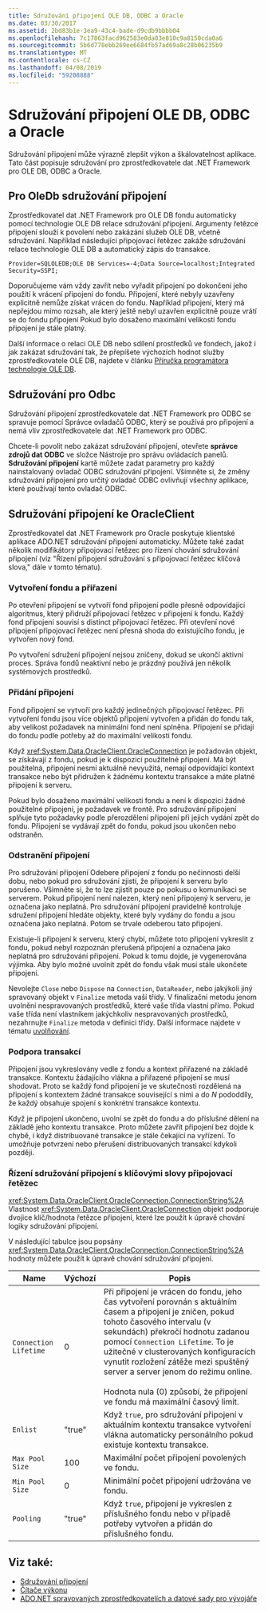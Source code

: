 ```yaml
---
title: Sdružování připojení OLE DB, ODBC a Oracle
ms.date: 03/30/2017
ms.assetid: 2bd83b1e-3ea9-43c4-bade-d9cdb9bbbb04
ms.openlocfilehash: 7c17863facd962583e0da03e810c9a8150cda0a6
ms.sourcegitcommit: 5b6d778ebb269ee6684fb57ad69a8c28b06235b9
ms.translationtype: MT
ms.contentlocale: cs-CZ
ms.lasthandoff: 04/08/2019
ms.locfileid: "59208888"
---
```

# <a name="ole-db-odbc-and-oracle-connection-pooling"></a>Sdružování připojení OLE DB, ODBC a Oracle
Sdružování připojení může výrazně zlepšit výkon a škálovatelnost aplikace. Tato část popisuje sdružování pro zprostředkovatele dat .NET Framework pro OLE DB, ODBC a Oracle.  
  
## <a name="connection-pooling-for-oledb"></a>Pro OleDb sdružování připojení  
 Zprostředkovatel dat .NET Framework pro OLE DB fondu automaticky pomocí technologie OLE DB relace sdružování připojení. Argumenty řetězce připojení slouží k povolení nebo zakázání služeb OLE DB, včetně sdružování. Například následující připojovací řetězec zakáže sdružování relace technologie OLE DB a automatický zápis do transakce.  
  
```  
Provider=SQLOLEDB;OLE DB Services=-4;Data Source=localhost;Integrated Security=SSPI;  
```  
  
 Doporučujeme vám vždy zavřít nebo vyřadit připojení po dokončení jeho použití k vrácení připojení do fondu. Připojení, které nebyly uzavřeny explicitně nemůže získat vrácen do fondu. Například připojení, který má nepřejdou mimo rozsah, ale který ještě nebyl uzavřen explicitně pouze vrátí se do fondu připojení Pokud bylo dosaženo maximální velikosti fondu připojení je stále platný.  
  
 Další informace o relaci OLE DB nebo sdílení prostředků ve fondech, jakož i jak zakázat sdružování tak, že přepíšete výchozích hodnot služby zprostředkovatele OLE DB, najdete v článku [Příručka programátora technologie OLE DB](https://go.microsoft.com/fwlink/?linkid=45232).  
  
## <a name="connection-pooling-for-odbc"></a>Sdružování pro Odbc  
 Sdružování připojení zprostředkovatele dat .NET Framework pro ODBC se spravuje pomocí Správce ovladačů ODBC, který se používá pro připojení a nemá vliv zprostředkovatele dat .NET Framework pro ODBC.  
  
 Chcete-li povolit nebo zakázat sdružování připojení, otevřete **správce zdrojů dat ODBC** ve složce Nástroje pro správu ovládacích panelů. **Sdružování připojení** kartě můžete zadat parametry pro každý nainstalovaný ovladač ODBC sdružování připojení. Všimněte si, že změny sdružování připojení pro určitý ovladač ODBC ovlivňují všechny aplikace, které používají tento ovladač ODBC.  
  
## <a name="connection-pooling-for-oracleclient"></a>Sdružování připojení ke OracleClient  
 Zprostředkovatel dat .NET Framework pro Oracle poskytuje klientské aplikace ADO.NET sdružování připojení automaticky. Můžete také zadat několik modifikátory připojovací řetězec pro řízení chování sdružování připojení (viz "Řízení připojení sdružování s připojovací řetězec klíčová slova," dále v tomto tématu).  
  
### <a name="pool-creation-and-assignment"></a>Vytvoření fondu a přiřazení  
 Po otevření připojení se vytvoří fond připojení podle přesně odpovídající algoritmus, který přidruží připojovací řetězec v připojení k fondu. Každý fond připojení souvisí s distinct připojovací řetězec. Při otevření nové připojení připojovací řetězec není přesná shoda do existujícího fondu, je vytvořen nový fond.  
  
 Po vytvoření sdružení připojení nejsou zničeny, dokud se ukončí aktivní proces. Správa fondů neaktivní nebo je prázdný používá jen několik systémových prostředků.  
  
### <a name="connection-addition"></a>Přidání připojení  
 Fond připojení se vytvoří pro každý jedinečných připojovací řetězec. Při vytvoření fondu jsou více objektů připojení vytvořen a přidán do fondu tak, aby velikost požadavek na minimální fond není splněna. Připojení se přidají do fondu podle potřeby až do maximální velikosti fondu.  
  
 Když <xref:System.Data.OracleClient.OracleConnection> je požadován objekt, se získávají z fondu, pokud je k dispozici použitelné připojení. Má být použitelná, připojení nesmí aktuálně nevyužitá, nemají odpovídající kontext transakce nebo být přidružen k žádnému kontextu transakce a máte platné připojení k serveru.  
  
 Pokud bylo dosaženo maximální velikosti fondu a není k dispozici žádné použitelné připojení, je požadavek ve frontě. Pro sdružování připojení splňuje tyto požadavky podle přerozdělení připojení při jejich vydání zpět do fondu. Připojení se vydávají zpět do fondu, pokud jsou ukončen nebo odstraněn.  
  
### <a name="connection-removal"></a>Odstranění připojení  
 Pro sdružování připojení Odebere připojení z fondu po nečinnosti delší dobu, nebo pokud pro sdružování zjistí, že připojení k serveru bylo porušeno. Všimněte si, že to lze zjistit pouze po pokusu o komunikaci se serverem. Pokud připojení není nalezen, který není připojený k serveru, je označena jako neplatná. Pro sdružování připojení pravidelně kontroluje sdružení připojení hledáte objekty, které byly vydány do fondu a jsou označena jako neplatná. Potom se trvale odeberou tato připojení.  
  
 Existuje-li připojení k serveru, který chybí, můžete toto připojení vykreslit z fondu, pokud nebyl rozpoznán přerušená připojení a označena jako neplatná pro sdružování připojení. Pokud k tomu dojde, je vygenerována výjimka. Aby bylo možné uvolnit zpět do fondu však musí stále ukončete připojení.  
  
 Nevolejte `Close` nebo `Dispose` na `Connection`, `DataReader`, nebo jakýkoli jiný spravovaný objekt v `Finalize` metoda vaší třídy. V finalizační metodu jenom uvolnění nespravovaných prostředků, které vaše třída vlastní přímo. Pokud vaše třída není vlastníkem jakýchkoliv nespravovaných prostředků, nezahrnujte `Finalize` metoda v definici třídy. Další informace najdete v tématu [uvolňování](../../../../docs/standard/garbage-collection/index.md).  
  
### <a name="transaction-support"></a>Podpora transakcí  
 Připojení jsou vykreslovány vedle z fondu a kontext přiřazené na základě transakce. Kontextu žádajícího vlákna a přiřazené připojení se musí shodovat. Proto se každý fond připojení je ve skutečnosti rozdělená na připojení s kontextem žádné transakce související s nimi a do *N* pododdíly, že každý obsahuje spojení s konkrétní transakce kontextu.  
  
 Když je připojení ukončeno, uvolní se zpět do fondu a do příslušné dělení na základě jeho kontextu transakce. Proto můžete zavřít připojení bez dojde k chybě, i když distribuované transakce je stále čekající na vyřízení. To umožňuje potvrzení nebo přerušení distribuovaných transakcí kdykoli později.  
  
### <a name="controlling-connection-pooling-with-connection-string-keywords"></a>Řízení sdružování připojení s klíčovými slovy připojovací řetězec  
 <xref:System.Data.OracleClient.OracleConnection.ConnectionString%2A> Vlastnost <xref:System.Data.OracleClient.OracleConnection> objekt podporuje dvojice klíč/hodnota řetězce připojení, které lze použít k úpravě chování logiky sdružování připojení.  
  
 V následující tabulce jsou popsány <xref:System.Data.OracleClient.OracleConnection.ConnectionString%2A> hodnoty můžete použít k úpravě chování sdružování připojení.  
  
|Name|Výchozí|Popis|  
|----------|-------------|-----------------|  
|`Connection Lifetime`|0|Při připojení je vrácen do fondu, jeho čas vytvoření porovnán s aktuálním časem a připojení je zničen, pokud tohoto časového intervalu (v sekundách) překročí hodnotu zadanou pomocí `Connection Lifetime`. To je užitečné v clusterovaných konfiguracích vynutit rozložení zátěže mezi spuštěný server a server jenom do režimu online.<br /><br /> Hodnota nula (0) způsobí, že připojení ve fondu má maximální časový limit.|  
|`Enlist`|"true"|Když `true`, pro sdružování připojení v aktuálním kontextu transakce vytvoření vlákna automaticky personálního pokud existuje kontextu transakce.|  
|`Max Pool Size`|100|Maximální počet připojení povolených ve fondu.|  
|`Min Pool Size`|0|Minimální počet připojení udržována ve fondu.|  
|`Pooling`|"true"|Když `true`, připojení je vykreslen z příslušného fondu nebo v případě potřeby vytvořen a přidán do příslušného fondu.|  
  
## <a name="see-also"></a>Viz také:

- [Sdružování připojení](../../../../docs/framework/data/adonet/connection-pooling.md)
- [Čítače výkonu](../../../../docs/framework/data/adonet/performance-counters.md)
- [ADO.NET spravovaných zprostředkovatelích a datové sady pro vývojáře](https://go.microsoft.com/fwlink/?LinkId=217917)
